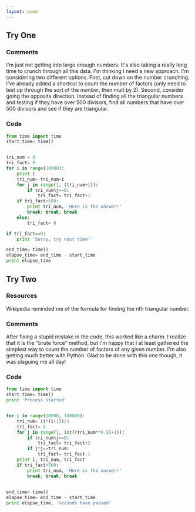 ```yaml
---
layout: poem
---
```


## Try One

### Comments

I'm just not getting into large enough numbers. It's also taking a really long
time to crunch through all this data. I'm thinking I need a new approach. I'm
considering two different options. First, cut down on the number crunching.
I've already added a shortcut to count the number of factors (only need to test
up through the sqrt of the number, then mult by 2). Second, consider going the
opposite direction. Instead of finding all the triangular numbers and testing
if they have over 500 divisors, find all numbers that have over 500 divisors
and see if they are triangular.

### Code

```python
from time import time
start_time= time()


tri_num = 0
tri_fact= 0
for i in range(10000):
	print i
	tri_num= tri_num+i
	for j in range(1, (tri_num+1)):
		if tri_num%j==0:
			tri_fact= tri_fact+1
	if tri_fact>500:
		print tri_num, 'Here is the answer!'
		break; break; break
	else:
		tri_fact= 0

if tri_fact==0:
	print 'Sorry, try next time!'

end_time= time()
elapse_time= end_time - start_time
print elapse_time
```

## Try Two

### Resources

Wikipedia reminded me of the formula for finding the nth triangular number.

### Comments

After fixing a stupid mistake in the code, this worked like a charm. I realize
that it is the "brute force" method, but I'm happy that I at least gathered the
simplest way to count the number of factors of any given number. I'm also
getting much better with Python. Glad to be done with this one though, it was
plaguing me all day!

### Code

```python
from time import time
start_time= time()
print 'Process started'


for i in range(10000, 100000):
	tri_num= (i*(i+1))/2
	tri_fact= 0
	for j in range(1, int((tri_num**0.5)+1)):
		if tri_num%j==0:
			tri_fact= tri_fact+2
		if j*j==tri_num:
			tri_fact= tri_fact-1
	print i, tri_num, tri_fact
	if tri_fact>500:
		print tri_num, 'Here is the answer!'
		break; break; break
	

end_time= time()
elapse_time= end_time - start_time
print elapse_time, 'seconds have passed'
```
